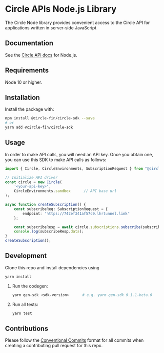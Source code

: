 # Circle APIs Node.js Library

The Circle Node library provides convenient access to the Circle API for
applications written in server-side JavaScript.

## Documentation

See the [Circle API docs](https://developers.circle.com/reference/ping?lang=node) for Node.js.

## Requirements

Node 10 or higher.

## Installation

Install the package with:

```sh
npm install @circle-fin/circle-sdk --save
# or
yarn add @circle-fin/circle-sdk
```

## Usage

In order to make API calls, you will need an API key. Once you obtain one, you can use this SDK to make API calls as follows:

```Typescript
import { Circle, CircleEnvironments, SubscriptionRequest } from "@circle-fin/circle-sdk";

// Initialize API driver
const circle = new Circle(
    '<your-api-key>',
    CircleEnvironments.sandbox      // API base url
);

async function createSubscription() {
    const subscribeReq: SubscriptionRequest = {
        endpoint: "https://742ef341af57c9.lhrtunnel.link"
    };

    const subscribeResp = await circle.subscriptions.subscribe(subscribeReq);
    console.log(subscribeResp.data);
}
createSubscription();
```

## Development

Clone this repo and install dependencies using

```sh
yarn install
```

1. Run the codegen:

   ```sh
   yarn gen-sdk <sdk-version>      # e.g. yarn gen-sdk 0.1.1-beta.0
   ```

2. Run all tests:

   ```bash
   yarn test
   ```

## Contributions

Please follow the [Conventional Commits][convencomms] format for all commits when creating a contributing pull request for this repo.

[convencomms]: https://www.conventionalcommits.org/en/v1.0.0/

